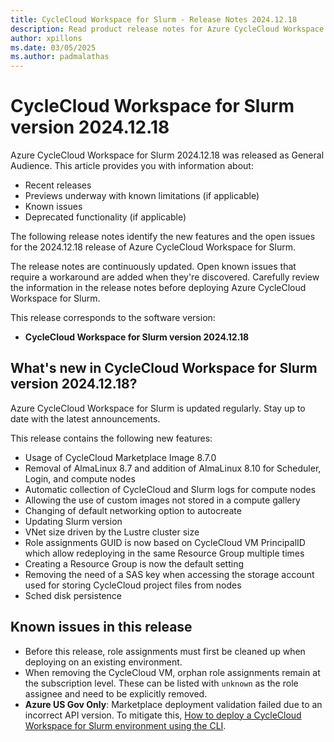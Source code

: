 ```yaml
---
title: CycleCloud Workspace for Slurm - Release Notes 2024.12.18
description: Read product release notes for Azure CycleCloud Workspace for Slurm 2024.12.18. See a list of new features and known issues.
author: xpillons
ms.date: 03/05/2025
ms.author: padmalathas
---
```


# CycleCloud Workspace for Slurm version 2024.12.18

Azure CycleCloud Workspace for Slurm 2024.12.18 was released as General Audience. This article provides you with information about:

* Recent releases
* Previews underway with known limitations (if applicable)
* Known issues
* Deprecated functionality (if applicable)

The following release notes identify the new features and the open issues for the 2024.12.18 release of Azure CycleCloud Workspace for Slurm.

The release notes are continuously updated. Open known issues that require a workaround are added when they're discovered. Carefully review the information in the release notes before deploying Azure CycleCloud Workspace for Slurm.

This release corresponds to the software version:

- **CycleCloud Workspace for Slurm version 2024.12.18** 

## What's new in CycleCloud Workspace for Slurm version 2024.12.18?

Azure CycleCloud Workspace for Slurm is updated regularly. Stay up to date with the latest announcements. 

This release contains the following new features:

* Usage of CycleCloud Marketplace Image 8.7.0
* Removal of AlmaLinux 8.7 and addition of AlmaLinux 8.10 for Scheduler, Login, and compute nodes
* Automatic collection of CycleCloud and Slurm logs for compute nodes
* Allowing the use of custom images not stored in a compute gallery
* Changing of default networking option to autocreate
* Updating Slurm version
* VNet size driven by the Lustre cluster size
* Role assignments GUID is now based on CycleCloud VM PrincipalID which allow redeploying in the same Resource Group multiple times
* Creating a Resource Group is now the default setting
* Removing the need of a SAS key when accessing the storage account used for storing CycleCloud project files from nodes
* Sched disk persistence

## Known issues in this release

- Before this release, role assignments must first be cleaned up when deploying on an existing environment.
- When removing the CycleCloud VM, orphan role assignments remain at the subscription level. These can be listed with `unknown` as the role assignee and need to be explicitly removed.
- **Azure US Gov Only**: Marketplace deployment validation failed due to an incorrect API version. To mitigate this, [How to deploy a CycleCloud Workspace for Slurm environment using the CLI](../../how-to/ccws/deploy-with-cli.md).

